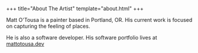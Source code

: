 +++
title="About The Artist"
template="about.html"
+++

Matt O'Tousa is a painter based in Portland, OR.
His current work is focused on capturing the feeling of places.

He is also a software developer. His software portfolio lives at [mattotousa.dev](https://mattotousa.dev)